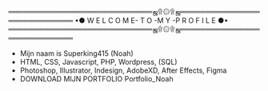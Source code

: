 
═════════════════════════════ஜ۩۞۩ஜ═════════════════════════════
•● W E L C O M E- T O -M Y -P R O F I L E ●•
═════════════════════════════ஜ۩۞۩ஜ═════════════════════════════
- Mijn naam is Superking415 (Noah)
- HTML, CSS, Javascript, PHP, Wordpress, (SQL)
- Photoshop, Illustrator, Indesign, AdobeXD, After Effects, Figma
- DOWNLOAD MIJN PORTFOLIO Portfolio_Noah

  

<!---
Superking415/Superking415 is a ✨ special ✨ repository because its `README.md` (this file) appears on your GitHub profile.
You can click the Preview link to take a look at your changes.
--->
